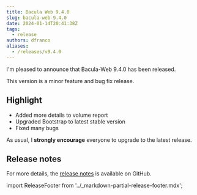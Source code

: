 ```yaml
---
title: Bacula Web 9.4.0
slug: bacula-web-9.4.0
date: 2024-01-14T20:41:38Z
tags:
  - release
authors: dfranco
aliases:
  - /releases/v9.4.0
---
```


I'm pleased to announce that Bacula-Web 9.4.0 has been released.

<!-- truncate -->

This version is a minor feature and bug fix release.

## Highlight

- Added more details to volume report
- Upgraded Bootstrap to latest stable version
- Fixed many bugs

As usual, I **strongly encourage** everyone to upgrade to the latest release.

## Release notes

For more details, the [release notes](https://github.com/bacula-web/bacula-web/releases/tag/v9.4.0) is available on GitHub.

import ReleaseFooter from '../_markdown-partial-release-footer.mdx';

<ReleaseFooter />
